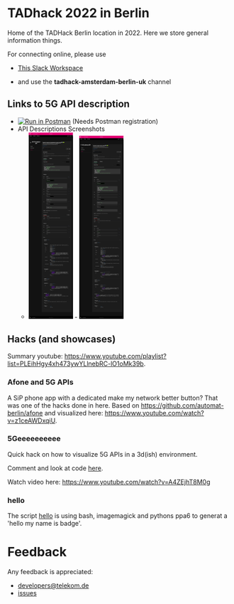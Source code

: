 # TADhack 2022 in Berlin

Home of the TADHack Berlin location in 2022. Here we store general information things.

For connecting online, please use

+ [This Slack Workspace](https://join.slack.com/t/tads/shared_invite/zt-w2blauxi-KCawLDy0NV7mv063WOdUZA)
* and use the **tadhack-amsterdam-berlin-uk** channel

## Links to 5G API description

* [![Run in Postman](https://run.pstmn.io/button.svg)](https://app.getpostman.com/run-collection/aede4e724cb321cd12a2?action=collection%2Fimport)
    (Needs Postman registration)
* API Descriptions Screenshots
    - <img src="./througputApi.jpg" width="100" /> - <img src="./latencyApi.jpg" width="100" />

## Hacks (and showcases)

Summary youtube: https://www.youtube.com/playlist?list=PLEihHgy4xh473ywYLlnebRC-lO1oMk39b.

### Afone and 5G APIs

A SiP phone app with a dedicated make my network better button? That was one of the hacks done in here. Based on https://github.com/automat-berlin/afone and visualized here: https://www.youtube.com/watch?v=z1ceAWDxqiU.

### 5Geeeeeeeeee

Quick hack on how to visualize 5G APIs in a 3d(ish) environment. 

Comment and look at code [here](https://github.com/dt-developers/tadhack-2022-5geeeeeee).

Watch video here: https://www.youtube.com/watch?v=A4ZEjhT8M0g

### hello

The script [hello](./hello) is using bash, imagemagick and pythons ppa6 to generat a 'hello my name is badge'.



# Feedback

Any feedback is appreciated:

* developers@telekom.de
* [issues](https://github.com/dt-developers/tadhack-2022/issues)
